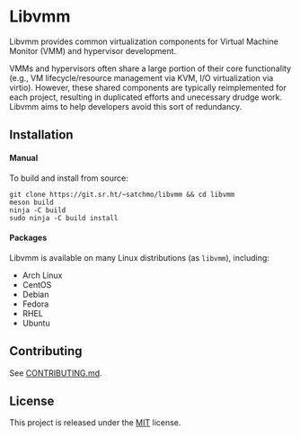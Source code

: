 # Libvmm

Libvmm provides common virtualization components for Virtual Machine Monitor
(VMM) and hypervisor development.

VMMs and hypervisors often share a large portion of their core functionality
(e.g., VM lifecycle/resource management via KVM, I/O virtualization via
virtio). However, these shared components are typically reimplemented for each
project, resulting in duplicated efforts and unecessary drudge work. Libvmm
aims to help developers avoid this sort of redundancy.

## Installation

#### Manual
To build and install from source:

```
git clone https://git.sr.ht/~satchmo/libvmm && cd libvmm
meson build
ninja -C build
sudo ninja -C build install
```

<!--Make sure that wherever meson installs the library files to (typically-->
<!--/usr/local/) is in `ldconfig`'s path. Otherwise, you'll get a `libvmm.so: No-->
<!--such file or directory` error when running any programs using Libvmm. To fix-->
<!--this, simply add the library path to `ldconfig`'s configuration file:-->

<!--```-->
<!--echo "/usr/local/lib" | sudo tee /etc/ld.so.conf.d/local.conf-->
<!--sudo ldconfig-->
<!--```-->

#### Packages

Libvmm is available on many Linux distributions (as `libvmm`), including:

* Arch Linux
* CentOS
* Debian
* Fedora
* RHEL
* Ubuntu

## Contributing
See [CONTRIBUTING.md](CONTRIBUTING.md).

## License
This project is released under the [MIT](LICENSE) license.
